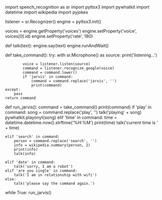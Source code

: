 import speech_recognition as sr
import pyttsx3
import pywhatkit
import datetime
import wikipedia
import pyjokes

listener = sr.Recognizer()
engine = pyttsx3.init()

voices = engine.getProperty('voices')
engine.setProperty('voice', voices[0].id)
engine.setProperty('rate', 180)

def talk(text):
    engine.say(text)
    engine.runAndWait()

def take_command():
    try:
        with sr.Microphone() as source:
            print('listening...')

            voice = listener.listen(source)
            command = listener.recognize_google(voice)
            command = command.lower()
            if 'jarvis' in command:
                command = command.replace('jarvis', '')
                print(command)
    except:
        pass
    return command

def run_jarvis():
    command = take_command()
    print(command)
    if 'play' in command:
        song = command.replace('play', '')
        talk('playing' + song)
        pywhatkit.playonyt(song)
    elif 'time' in command:
        time = datetime.datetime.now().strftime('%H:%M')
        print(time)
        talk('current time is ' + time)

    elif 'search' in command:
        person = command.replace('search', '')
        info = wikipedia.summary(person, 2)
        print(info)
        talk(info)

    elif 'date' in command:
        talk('sorry, I am a robot')
    elif 'are you single' in command:
        talk('I am in relationship with wifi')
    else:
        talk('please say the command again.')



while True:
    run_jarvis()

